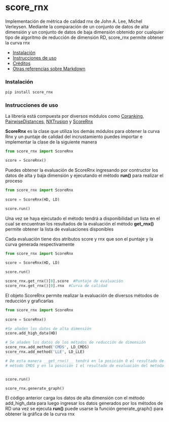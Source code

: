 # score_rnx
Implementación de métrica de calidad rnx de John A. Lee, Michel Verleysen.
Mediante la comparación de un conjunto de datos de alta dimensión y un conjunto de datos de baja dimensión
obtenido por cualquier tipo de algoritmo de reducción de dimensión RD, score_rnx permite obtener la curva rnx

- [Instalación](#instalación)
- [Instrucciones de uso](#instrucciones-de-uso)
- [Créditos](#créditos)
- [Otras referencias sobre Markdown](#otras-referencias-sobre-markdown)


### Instalación
```bash
pip install score_rnx
```

### Instrucciones de uso
La librería está compuesta por diversos módulos como [Coranking](#coranking), [PairwiseDistances](#pairwisedistances), [NXTrusion](#nxtrusion) y [ScoreRnx](#ccorernx)

__ScoreRnx__ es la clase que utiliza los demás módulos para obtener la curva Rnx y un puntaje de calidad del incrustamiento puedes importar e implementar la clase de la siguiente manera

```python
from score_rnx import ScoreRnx

score = ScoreRnx()
```

Puedes obtener la evaluación de ScoreRnx ingresando por contructor los datos de alta y baja dimensión y ejecutando el método __run()__ para realizar el proceso

```python
from score_rnx import ScoreRnx
  
score = ScoreRnx(HD, LD)

score.run()
```
Una vez se haya ejecutado el método tendrá a disponibilidad un lista en el cual se encuentran los resultados de la evaluación
el método __get_rnx()__ permite obtener la lista de evaluaciones disponibles

Cada evaluación tiene dos atributos score y rnx que son el puntaje y la curva generada respectivamente

```python
from score_rnx import ScoreRnx
  
score = ScoreRnx(HD, LD)

score.run()

score_rnx.get_rnx()[0].score  #Puntaje de evaluación
score_rnx.get_rnx()[0].rnx  #Curva de calidad
```

El objeto ScoreRnx permite realizar la evaluación de diversos métodos de reducción y graficarlas

```python
from score_rnx import ScoreRnx
  
score = ScoreRnx()

#Se añaden los datos de alta dimensión
score.add_high_data(HD)

# Se añaden los datos de los métodos de reducción de dimensión 
score_rnx.add_method('CMDS', LD_CMDS)
score_rnx.add_method('LLE', LD_LLE)

# De esta manera __get_rnx()__ tendrá en la posición 0 el resultado de evaluación del 
# método CMDS y en la posición 1 el resultado de evaluación del metodo LLE


score.run()

score_rnx.generate_graph() 
```
El código anterior carga los datos de alta dimensión con el método  add_high_data para luego ingresar los datos generados por los métodos de RD una vez se ejecuta __run()__ puede usarse la función generate_graph() para obtener la gráfica de la curva rnx

